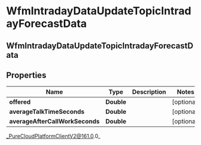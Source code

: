 # WfmIntradayDataUpdateTopicIntradayForecastData

## WfmIntradayDataUpdateTopicIntradayForecastData

## Properties

|Name | Type | Description | Notes|
|------------ | ------------- | ------------- | -------------|
| **offered** | **Double** |  | [optional] |
| **averageTalkTimeSeconds** | **Double** |  | [optional] |
| **averageAfterCallWorkSeconds** | **Double** |  | [optional] |



_PureCloudPlatformClientV2@161.0.0_
